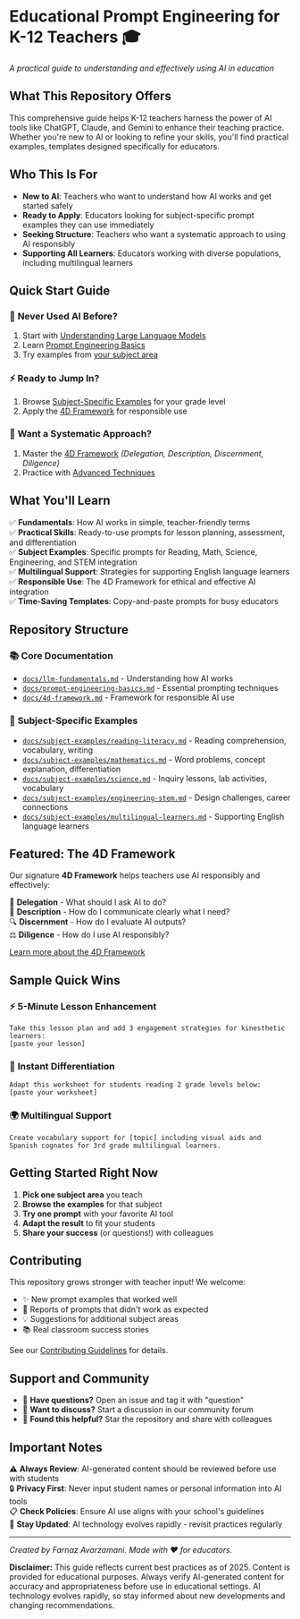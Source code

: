 # Educational Prompt Engineering for K-12 Teachers 🎓

*A practical guide to understanding and effectively using AI in education*

## What This Repository Offers

This comprehensive guide helps K-12 teachers harness the power of AI tools like ChatGPT, Claude, and Gemini to enhance their teaching practice. Whether you're new to AI or looking to refine your skills, you'll find practical examples, templates designed specifically for educators.

## Who This Is For

- **New to AI**: Teachers who want to understand how AI works and get started safely
- **Ready to Apply**: Educators looking for subject-specific prompt examples they can use immediately
- **Seeking Structure**: Teachers who want a systematic approach to using AI responsibly
- **Supporting All Learners**: Educators working with diverse populations, including multilingual learners

## Quick Start Guide

### 🚀 **Never Used AI Before?**
1. Start with [Understanding Large Language Models](docs/llm-fundamentals.md)
2. Learn [Prompt Engineering Basics](docs/prompt-engineering-basics.md)
3. Try examples from [your subject area](docs/subject-examples/)

### ⚡ **Ready to Jump In?**
1. Browse [Subject-Specific Examples](docs/subject-examples/) for your grade level
2. Apply the [4D Framework](docs/4d-framework.md) for responsible use

### 🎯 **Want a Systematic Approach?**
1. Master the [4D Framework](docs/4d-framework.md) *(Delegation, Description, Discernment, Diligence)*
2. Practice with [Advanced Techniques](docs/advanced-techniques.md)


## What You'll Learn

✅ **Fundamentals**: How AI works in simple, teacher-friendly terms  
✅ **Practical Skills**: Ready-to-use prompts for lesson planning, assessment, and differentiation  
✅ **Subject Examples**: Specific prompts for Reading, Math, Science, Engineering, and STEM integration  
✅ **Multilingual Support**: Strategies for supporting English language learners  
✅ **Responsible Use**: The 4D Framework for ethical and effective AI integration  
✅ **Time-Saving Templates**: Copy-and-paste prompts for busy educators  

## Repository Structure

### 📚 **Core Documentation**
- [`docs/llm-fundamentals.md`](docs/llm-fundamentals.md) - Understanding how AI works
- [`docs/prompt-engineering-basics.md`](docs/prompt-engineering-basics.md) - Essential prompting techniques
- [`docs/4d-framework.md`](docs/4d-framework.md) - Framework for responsible AI use

### 📖 **Subject-Specific Examples**
- [`docs/subject-examples/reading-literacy.md`](docs/subject-examples/reading-literacy.md) - Reading comprehension, vocabulary, writing
- [`docs/subject-examples/mathematics.md`](docs/subject-examples/mathematics.md) - Word problems, concept explanation, differentiation
- [`docs/subject-examples/science.md`](docs/subject-examples/science.md) - Inquiry lessons, lab activities, vocabulary
- [`docs/subject-examples/engineering-stem.md`](docs/subject-examples/engineering-stem.md) - Design challenges, career connections
- [`docs/subject-examples/multilingual-learners.md`](docs/subject-examples/multilingual-learners.md) - Supporting English language learners


## Featured: The 4D Framework

Our signature **4D Framework** helps teachers use AI responsibly and effectively:

🎯 **Delegation** - What should I ask AI to do?  
📝 **Description** - How do I communicate clearly what I need?  
🔍 **Discernment** - How do I evaluate AI outputs?  
⚖️ **Diligence** - How do I use AI responsibly?

[Learn more about the 4D Framework](docs/4d-framework.md)

## Sample Quick Wins

### ⚡ **5-Minute Lesson Enhancement**
```
Take this lesson plan and add 3 engagement strategies for kinesthetic learners:
[paste your lesson]
```

### 📝 **Instant Differentiation**
```
Adapt this worksheet for students reading 2 grade levels below:
[paste your worksheet]
```

### 🌍 **Multilingual Support**
```
Create vocabulary support for [topic] including visual aids and Spanish cognates for 3rd grade multilingual learners.
```

## Getting Started Right Now

1. **Pick one subject area** you teach
2. **Browse the examples** for that subject
3. **Try one prompt** with your favorite AI tool
4. **Adapt the result** to fit your students
5. **Share your success** (or questions!) with colleagues

## Contributing

This repository grows stronger with teacher input! We welcome:
- ✨ New prompt examples that worked well
- 🐛 Reports of prompts that didn't work as expected
- 💡 Suggestions for additional subject areas
- 📚 Real classroom success stories

See our [Contributing Guidelines](CONTRIBUTING.md) for details.

## Support and Community

- 🤔 **Have questions?** Open an issue and tag it with "question"
- 💬 **Want to discuss?** Start a discussion in our community forum
- 🚀 **Found this helpful?** Star the repository and share with colleagues


## Important Notes

⚠️ **Always Review**: AI-generated content should be reviewed before use with students  
🔒 **Privacy First**: Never input student names or personal information into AI tools  
📋 **Check Policies**: Ensure AI use aligns with your school's guidelines  
🔄 **Stay Updated**: AI technology evolves rapidly - revisit practices regularly  

---

*Created by Farnaz Avarzamani. Made with ❤️ for educators.*

**Disclaimer:** This guide reflects current best practices as of 2025. Content is provided for educational purposes. Always verify AI-generated content for accuracy and appropriateness before use in educational settings. AI technology evolves rapidly, so stay informed about new developments and changing recommendations.
